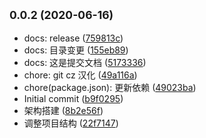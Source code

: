 ## <small>0.0.2 (2020-06-16)</small>

* docs: release ([759813c](https://github.com/LNFHZT/board_game/commit/759813c))
* docs: 目录变更 ([155eb89](https://github.com/LNFHZT/board_game/commit/155eb89))
* docs: 这是提交文档 ([5173336](https://github.com/LNFHZT/board_game/commit/5173336))
* chore: git cz 汉化 ([49a116a](https://github.com/LNFHZT/board_game/commit/49a116a))
* chore(package.json): 更新依赖 ([49023ba](https://github.com/LNFHZT/board_game/commit/49023ba))
* Initial commit ([b9f0295](https://github.com/LNFHZT/board_game/commit/b9f0295))
* 架构搭建 ([8b2e56f](https://github.com/LNFHZT/board_game/commit/8b2e56f))
* 调整项目结构 ([22f7147](https://github.com/LNFHZT/board_game/commit/22f7147))



